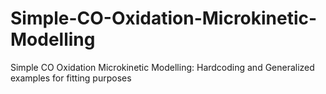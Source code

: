 # Simple-CO-Oxidation-Microkinetic-Modelling
Simple CO Oxidation Microkinetic Modelling: Hardcoding and Generalized examples for fitting purposes
